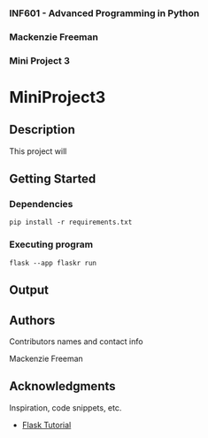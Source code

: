 ### INF601 - Advanced Programming in Python
### Mackenzie Freeman
### Mini Project 3


# MiniProject3

## Description

This project will

## Getting Started

### Dependencies

```
pip install -r requirements.txt
```

### Executing program

```
flask --app flaskr run
```

## Output



## Authors

Contributors names and contact info

Mackenzie Freeman

## Acknowledgments

Inspiration, code snippets, etc.
* [Flask Tutorial](https://flask.palletsprojects.com/en/3.0.x/tutorial/)
